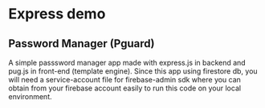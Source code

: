 # Express demo
## Password Manager (Pguard)
A simple passsword manager app made with express.js in backend and pug.js in front-end (template engine). Since this app using firestore db, you will need a service-account file for firebase-admin sdk where you can obtain from your firebase account easily to run this code on your local environment.

